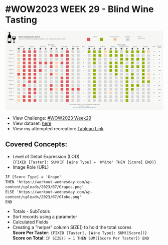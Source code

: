 # #WOW2023 WEEK 29 - Blind Wine Tasting
<img src = 'https://github.com/chanronnie/Tableau/blob/main/WorkoutWednesday/%23WOW2023_WW29/image/wow2023_ww29.png'>

- View Challenge: [#WOW2023 Week29](https://workout-wednesday.com/2023w29tab/)
- View dataset: [here](data/Blind_Wine_Tasting_Results.csv)
- View my attempted recreation: [Tableau Link](https://public.tableau.com/app/profile/ronnie.chan/viz/WOW2023_WW29_BlindWineTasting/Dashboard1)

## Covered Concepts:
- Level of Detail Expression (LOD) </br>
`{FIXED [Taster]: SUM(IF [Wine Type] = 'White' THEN [Score] END)}`
- Image Role (URL) </br>
```
IF [Score Type] = 'Grape' 
THEN 'https://workout-wednesday.com/wp-content/uploads/2023/07/Grapes.png' 
ELSE 'https://workout-wednesday.com/wp-content/uploads/2023/07/Globe.png'
END
```
- Totals - SubTotals
- Sort records using a parameter
- Calculated Fields 
- Creating a "helper" column SIZE() to hold the total scores </br>
**Score Per Taster**: `{FIXED [Taster], [Wine Type]: SUM([Score])}` </br>
**Score on Total**: `IF SIZE() = 1 THEN SUM([Score Per Taster]) END`
